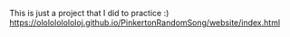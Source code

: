 This is just a project that I did to practice :)
https://ololololololoj.github.io/PinkertonRandomSong/website/index.html
